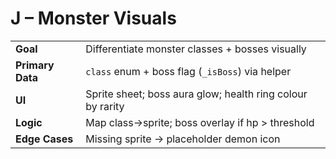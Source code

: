# J – Monster Visuals

|  |  |
|---|---|
| **Goal** | Differentiate monster classes + bosses visually |
| **Primary Data** | `class` enum + boss flag (`_isBoss`) via helper |
| **UI** | Sprite sheet; boss aura glow; health ring colour by rarity |
| **Logic** | Map class→sprite; boss overlay if hp > threshold |
| **Edge Cases** | Missing sprite → placeholder demon icon |

